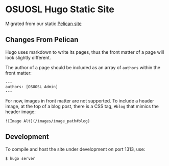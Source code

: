 OSUOSL Hugo Static Site
=======================

Migrated from our static [Pelican site](https://github.com/osuosl/osuosl-pelican)

Changes From Pelican
--------------------

Hugo uses markdown to write its pages, thus the front matter of a page will look slightly different.

The author of a page should be included as an array of ``authors`` within the front matter:

```
---
authors: [OSUOSL Admin]
---
```

For now, images in front matter are not supported. To include a header image, at the top of a blog post,
there is a CSS tag, ``#blog`` that mimics the header image:

```
![Image Alt](/images/image_path#blog)
```

Development
-----------

To compile and host the site under development on port 1313, use:

```
$ hugo server
```
